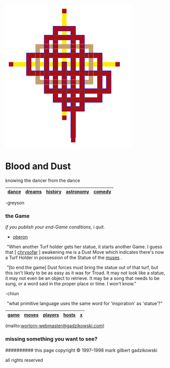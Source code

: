 ![pattern](assets/pattern.gif)

# Blood and Dust



knowing the dancer from the dance

|  [dance](dance.md)  |  [dreams](dreams.md)  |  [history](history.md)  |  [astronomy](astronomy.md)  |  [comedy](comedy.md)  | 
| ------------------- | --------------------- | ----------------------- | --------------------------- | --------------------- | 

 


 -greyson




### the Game



*if you publish your end-Game conditions, i quit.*


 - [oberon](oberon.md) 



  ![xparent](assets/xparent.gif) "When another Turf holder gets her statue, it starts another Game. I guess that [ [chrysofar](chrysofar.md) ] awakening me is a Dust Move which indicates there's now a Turf Holder in possession of the Statue of the  [muses](muses.md) .

  ![xparent](assets/xparent.gif) "[to end the game] Dust forces must bring the statue out of that turf, but this isn't likely to be as easy as it was for Troad. It may not look like a statue, it may not even be an object to retrieve. It may be a song that needs to be sung, or a word said in the proper place or time. I won't know."


 -chiun



 ![xparent](assets/xparent.gif) "what primitive language uses the same word for 'inspiration' as 'statue'?"





 

|  [game](game.md)  |  [moves](moves.md)  |  [players](players.md)  |  [hosts](hosts.md)  |  [x](x.md)  | 
| ----------------- | ------------------- | ----------------------- | ------------------- | ----------- | 

 

 (mailto:worlorn-webmaster@gadzikowski.com) 


### missing something you want to see?








########## this page copyright © 1997–1998 mark gilbert gadzikowski

all rights reserved